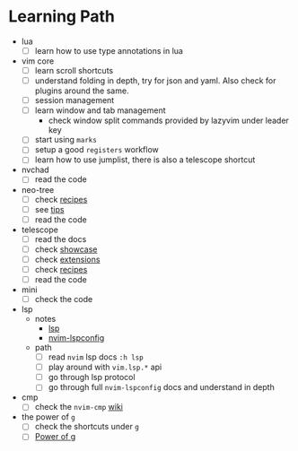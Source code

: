 # Learning Path

- lua
  - [ ] learn how to use type annotations in lua
- vim core
  - [ ] learn scroll shortcuts
  - [ ] understand folding in depth, try for json and yaml. Also check for plugins around the same.
  - [ ] session management
  - [ ] learn window and tab management
    - check window split commands provided by lazyvim under leader key
  - [ ] start using `marks`
  - [ ] setup a good `registers` workflow
  - [ ] learn how to use jumplist, there is also a telescope shortcut
- nvchad
  - [ ] read the code
- neo-tree
  - [ ] check [recipes](https://github.com/nvim-neo-tree/neo-tree.nvim/wiki/Recipes)
  - [ ] see [tips](https://github.com/nvim-neo-tree/neo-tree.nvim/wiki/Tips)
  - [ ] read the code
- telescope
  - [ ] read the docs
  - [ ] check [showcase](https://github.com/nvim-telescope/telescope.nvim/wiki/Showcase)
  - [ ] check [extensions](https://github.com/nvim-telescope/telescope.nvim/wiki/Extensions)
  - [ ] check [recipes](https://github.com/nvim-telescope/telescope.nvim/wiki/Configuration-Recipes)
  - [ ] read the code
- mini
  - [ ] check the code
- lsp
  - notes
    - [lsp](./lsp.md)
    - [nvim-lspconfig](./plugins/nvim-lspconfig.md)
  - path
    - [ ] read `nvim` lsp docs `:h lsp`
    - [ ] play around with `vim.lsp.*` api
    - [ ] go through lsp protocol
    - [ ] go through full `nvim-lspconfig` docs and understand in depth
- cmp
  - [ ] check the `nvim-cmp` [wiki](https://github.com/hrsh7th/nvim-cmp/wiki)
- the power of `g`
  - [ ] check the shortcuts under `g`
  - [ ] [Power of g](https://vim.fandom.com/wiki/Power_of_g)
